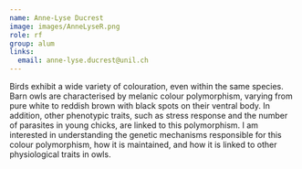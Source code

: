 ```yaml
---
name: Anne-Lyse Ducrest
image: images/AnneLyseR.png
role: rf
group: alum
links:
  email: anne-lyse.ducrest@unil.ch
---
```


Birds exhibit a wide variety of colouration, even within the same species. Barn owls are characterised by melanic colour polymorphism, varying from pure white to reddish brown with black spots on their ventral body. In addition, other phenotypic traits, such as stress response and the number of parasites in young chicks, are linked to this polymorphism. I am interested in understanding the genetic mechanisms responsible for this colour polymorphism, how it is maintained, and how it is linked to other physiological traits in owls.

